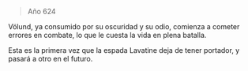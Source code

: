 > Año 624

Völund, ya consumido por su oscuridad y su odio, comienza a cometer errores en combate, lo que le cuesta la vida en plena batalla.

Esta es la primera vez que la espada Lavatine deja de tener portador, y pasará a otro en el futuro.